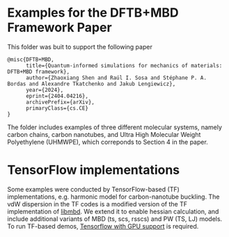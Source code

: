# Examples for the DFTB+MBD Framework Paper

This folder was buit to support the following paper
```
@misc{DFTB+MBD,
      title={Quantum-informed simulations for mechanics of materials: DFTB+MBD framework}, 
      author={Zhaoxiang Shen and Raúl I. Sosa and Stéphane P. A. Bordas and Alexandre Tkatchenko and Jakub Lengiewicz},
      year={2024},
      eprint={2404.04216},
      archivePrefix={arXiv},
      primaryClass={cs.CE}
}
```
The folder includes examples of three different molecular systems, namely carbon chains, carbon nanotubes, and Ultra High Molecular Weight Polyethylene (UHMWPE), which correponds to Section 4 in the paper.

# TensorFlow implementations
Some examples were conducted by TensorFlow-based (TF) implementations, e.g. harmonic model for carbon-nanotube buckling. The vdW dispersion in the TF codes is a modified version of the TF implementation of [libmbd](https://github.com/libmbd/libmbd). We extend it to enable hessian calculation, and include additional variants of MBD (ts, scs, rsscs) and PW (TS, LJ) models. To run TF-based demos, [Tensorflow with GPU support](https://www.tensorflow.org/install) is required. 

